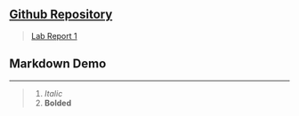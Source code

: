 ## [Github Repository](https://github.com/Awakenight/cse15l-lab-reports)

> [Lab Report 1](https://github.com/Awakenight/cse15l-lab-reports/blob/main/lab-report-1-week-0.md)

## Markdown Demo
---
> 1. *Italic*
> 2. **Bolded**
